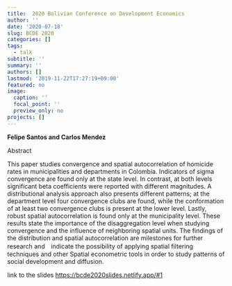 ```yaml
---
title:  2020 Bolivian Conference on Development Economics
author: ''
date: '2020-07-18'
slug: BCDE 2020
categories: []
tags:
  - talk
subtitle: ''
summary: ''
authors: []
lastmod: '2019-11-22T17:27:19+09:00'
featured: no
image:
  caption: ''
  focal_point: ''
  preview_only: no
projects: []
---
```



**Felipe Santos and Carlos Mendez**

Abstract

This paper studies convergence and spatial autocorrelation of homicide rates in municipalities and departments in Colombia. Indicators of sigma convergence are found only at the state level. In contrast, at both levels significant beta coefficients were reported with different magnitudes. A distributional analysis approach also presents different patterns; at the department level four convergence clubs are found, while the conformation of at least two convergence clubs is present at the lower level. Lastly, robust spatial autocorrelation is found only at the municipality level. These results state the importance of the disaggregation level when studying convergence and the influence of neighboring spatial units. The findings of the distribution and spatial autocorrelation are milestones for further research and　indicate the possibility of applying spatial filtering techniques and other Spatial econometric tools in order to study patterns of social development and diffusion.


link to the slides https://bcde2020slides.netlify.app/#1
